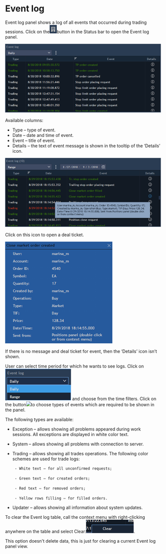 # Event log

Event log panel shows a log of all events that occurred during trading sessions. Click on the![](../../../.gitbook/assets/1%20%2853%29.png)button
 in the Status bar to open the Event log panel.

![](../../../.gitbook/assets/2%20%2838%29.png)

Available columns:

* Type – type of event.
* Date – date and time of event.
* Event – title of event.
* Details – the text of event message is shown in the tooltip of the ‘Details’ icon.

![](../../../.gitbook/assets/3%20%2860%29.png)


Click on this icon to open a deal ticket.

![](../../../.gitbook/assets/4%20%2817%29.png)


If there is no message and deal ticket for event, then the ‘Details’ icon isn’t shown. 
  
User can select time period for which he wants to see logs. Click on![](../../../.gitbook/assets/5%20%289%29.png)
and choose from the time filters. Click on the button![](../../../.gitbook/assets/6%20%281%29.png)to choose types of events which are required to be shown in the panel.

The following types are available:

* Exception – allows showing all problems appeared during work sessions. All exceptions are displayed in white color text.
* System – allows showing all problems with connection to server.
* Trading – allows showing all trades operations. The following color schemes are used for trade logs:

       - White text – for all unconfirmed requests;

       - Green text – for created orders;

       - Red text – for removed orders;

       - Yellow rows filling – for filled orders.

* Updater – allows showing all information about system updates.


To clear the Event log table, call the context menu with right-clicking anywhere on the table and select Clear:![](../../../.gitbook/assets/7%20%288%29.png).

This option doesn't delete data, this is just for clearing a current Event log panel view.

